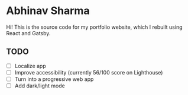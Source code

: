 # Abhinav Sharma

Hi! This is the source code for my portfolio website, which I rebuilt using React and Gatsby. 


## TODO

- [ ] Localize app
- [ ] Improve accessibility (currently 56/100 score on Lighthouse)
- [ ] Turn into a progressive web app
- [ ] Add dark/light mode
